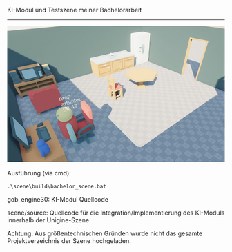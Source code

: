 KI-Modul und Testszene meiner Bachelorarbeit
***
![](https://github.com/llytaii/bachelor_thesis/blob/main/scene/scene.jpg?raw=true)

Ausführung (via cmd): 
```
.\scene\build\bachelor_scene.bat
```

gob_engine30: KI-Modul Quellcode

scene/source: Quellcode für die Integration/Implementierung des KI-Moduls innerhalb der Unigine-Szene

Achtung: Aus größentechnischen Gründen wurde nicht das gesamte Projektverzeichnis der Szene hochgeladen.
